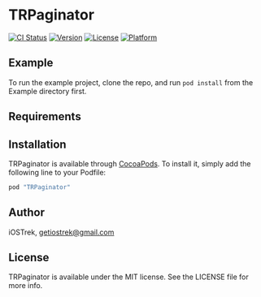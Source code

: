 # TRPaginator

[![CI Status](http://img.shields.io/travis/iOSTrek/TRPaginator.svg?style=flat)](https://travis-ci.org/iOSTrek/TRPaginator)
[![Version](https://img.shields.io/cocoapods/v/TRPaginator.svg?style=flat)](http://cocoapods.org/pods/TRPaginator)
[![License](https://img.shields.io/cocoapods/l/TRPaginator.svg?style=flat)](http://cocoapods.org/pods/TRPaginator)
[![Platform](https://img.shields.io/cocoapods/p/TRPaginator.svg?style=flat)](http://cocoapods.org/pods/TRPaginator)

## Example

To run the example project, clone the repo, and run `pod install` from the Example directory first.

## Requirements

## Installation

TRPaginator is available through [CocoaPods](http://cocoapods.org). To install
it, simply add the following line to your Podfile:

```ruby
pod "TRPaginator"
```

## Author

iOSTrek, getiostrek@gmail.com

## License

TRPaginator is available under the MIT license. See the LICENSE file for more info.
